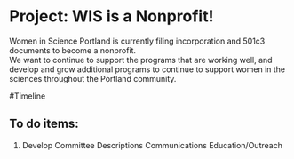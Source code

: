 # Project: WIS is a Nonprofit!
Women in Science Portland is currently filing incorporation and 501c3 documents to become a nonprofit.  
We want to continue to support the programs that are working well, and develop and grow additional programs
to continue to support women in the sciences throughout the Portland community.


#Timeline
## To do items:
1. Develop Committee Descriptions 
Communications
Education/Outreach
